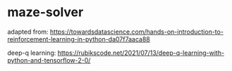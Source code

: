 # maze-solver

adapted from: https://towardsdatascience.com/hands-on-introduction-to-reinforcement-learning-in-python-da07f7aaca88

deep-q learning: https://rubikscode.net/2021/07/13/deep-q-learning-with-python-and-tensorflow-2-0/